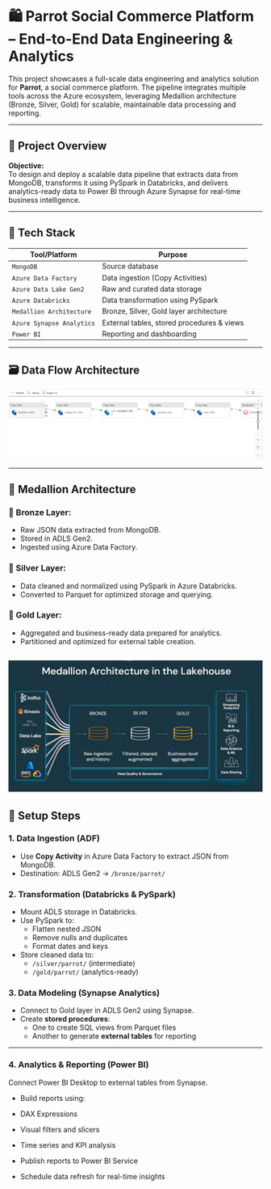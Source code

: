# 🛍️ Parrot Social Commerce Platform – End-to-End Data Engineering & Analytics

This project showcases a full-scale data engineering and analytics solution for **Parrot**, a social commerce platform. The pipeline integrates multiple tools across the Azure ecosystem, leveraging Medallion architecture (Bronze, Silver, Gold) for scalable, maintainable data processing and reporting.

---

## 📌 Project Overview

**Objective:**  
To design and deploy a scalable data pipeline that extracts data from MongoDB, transforms it using PySpark in Databricks, and delivers analytics-ready data to Power BI through Azure Synapse for real-time business intelligence.

---

## 🧱 Tech Stack

| Tool/Platform          | Purpose                                          |
|------------------------|--------------------------------------------------|
| `MongoDB`              | Source database                                  |
| `Azure Data Factory`   | Data ingestion (Copy Activities)                 |
| `Azure Data Lake Gen2` | Raw and curated data storage                     |
| `Azure Databricks`     | Data transformation using PySpark                |
| `Medallion Architecture` | Bronze, Silver, Gold layer architecture        |
| `Azure Synapse Analytics` | External tables, stored procedures & views    |
| `Power BI`             | Reporting and dashboarding                       |

---

## 🗃️ Data Flow Architecture

![pipeline](datapipeline.png)

---


## 📂 Medallion Architecture

### 🥉 Bronze Layer:
- Raw JSON data extracted from MongoDB.
- Stored in ADLS Gen2.
- Ingested using Azure Data Factory.

### 🥈 Silver Layer:
- Data cleaned and normalized using PySpark in Azure Databricks.
- Converted to Parquet for optimized storage and querying.

### 🥇 Gold Layer:
- Aggregated and business-ready data prepared for analytics.
- Partitioned and optimized for external table creation.

![medallioon arch](medallion.png)
---

## 🔧 Setup Steps

### 1. **Data Ingestion (ADF)**
- Use **Copy Activity** in Azure Data Factory to extract JSON from MongoDB.
- Destination: ADLS Gen2 → `/bronze/parrot/`

### 2. **Transformation (Databricks & PySpark)**
- Mount ADLS storage in Databricks.
- Use PySpark to:
  - Flatten nested JSON
  - Remove nulls and duplicates
  - Format dates and keys
- Store cleaned data to:
  - `/silver/parrot/` (intermediate)
  - `/gold/parrot/` (analytics-ready)

### 3. **Data Modeling (Synapse Analytics)**
- Connect to Gold layer in ADLS Gen2 using Synapse.
- Create **stored procedures**:
  - One to create SQL views from Parquet files
  - Another to generate **external tables** for reporting

---
### 4. **Analytics & Reporting (Power BI)**
Connect Power BI Desktop to external tables from Synapse.

 - Build reports using:

* DAX Expressions

* Visual filters and slicers

* Time series and KPI analysis

* Publish reports to Power BI Service

* Schedule data refresh for real-time insights
